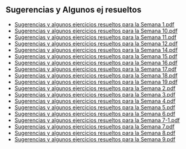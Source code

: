 
<html>
<body>
<h2>Sugerencias y Algunos ej resueltos</h2>
<ul>
    <li><a href="Sugerencias y algunos ejercicios resueltos para la Semana 1.pdf">Sugerencias y algunos ejercicios resueltos para la Semana 1.pdf</a></li>
    <li><a href="Sugerencias y algunos ejercicios resueltos para la Semana 10.pdf">Sugerencias y algunos ejercicios resueltos para la Semana 10.pdf</a></li>
    <li><a href="Sugerencias y algunos ejercicios resueltos para la Semana 11.pdf">Sugerencias y algunos ejercicios resueltos para la Semana 11.pdf</a></li>
    <li><a href="Sugerencias y algunos ejercicios resueltos para la Semana 12.pdf">Sugerencias y algunos ejercicios resueltos para la Semana 12.pdf</a></li>
    <li><a href="Sugerencias y algunos ejercicios resueltos para la Semana 14.pdf">Sugerencias y algunos ejercicios resueltos para la Semana 14.pdf</a></li>
    <li><a href="Sugerencias y algunos ejercicios resueltos para la Semana 15.pdf">Sugerencias y algunos ejercicios resueltos para la Semana 15.pdf</a></li>
    <li><a href="Sugerencias y algunos ejercicios resueltos para la Semana 16.pdf">Sugerencias y algunos ejercicios resueltos para la Semana 16.pdf</a></li>
    <li><a href="Sugerencias y algunos ejercicios resueltos para la Semana 17.pdf">Sugerencias y algunos ejercicios resueltos para la Semana 17.pdf</a></li>
    <li><a href="Sugerencias y algunos ejercicios resueltos para la Semana 18.pdf">Sugerencias y algunos ejercicios resueltos para la Semana 18.pdf</a></li>
    <li><a href="Sugerencias y algunos ejercicios resueltos para la Semana 19.pdf">Sugerencias y algunos ejercicios resueltos para la Semana 19.pdf</a></li>
    <li><a href="Sugerencias y algunos ejercicios resueltos para la Semana 2.pdf">Sugerencias y algunos ejercicios resueltos para la Semana 2.pdf</a></li>
    <li><a href="Sugerencias y algunos ejercicios resueltos para la Semana 3.pdf">Sugerencias y algunos ejercicios resueltos para la Semana 3.pdf</a></li>
    <li><a href="Sugerencias y algunos ejercicios resueltos para la Semana 4.pdf">Sugerencias y algunos ejercicios resueltos para la Semana 4.pdf</a></li>
    <li><a href="Sugerencias y algunos ejercicios resueltos para la Semana 5.pdf">Sugerencias y algunos ejercicios resueltos para la Semana 5.pdf</a></li>
    <li><a href="Sugerencias y algunos ejercicios resueltos para la Semana 6.pdf">Sugerencias y algunos ejercicios resueltos para la Semana 6.pdf</a></li>
    <li><a href="Sugerencias y algunos ejercicios resueltos para la Semana 7-1.pdf">Sugerencias y algunos ejercicios resueltos para la Semana 7-1.pdf</a></li>
    <li><a href="Sugerencias y algunos ejercicios resueltos para la Semana 7.pdf">Sugerencias y algunos ejercicios resueltos para la Semana 7.pdf</a></li>
    <li><a href="Sugerencias y algunos ejercicios resueltos para la Semana 8.pdf">Sugerencias y algunos ejercicios resueltos para la Semana 8.pdf</a></li>
    <li><a href="Sugerencias y algunos ejercicios resueltos para la Semana 9.pdf">Sugerencias y algunos ejercicios resueltos para la Semana 9.pdf</a></li>
</ul>
</body>
</html>
